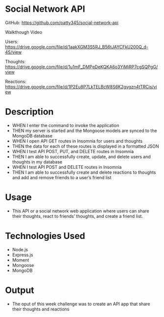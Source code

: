 # Social Network API

GitHub: https://github.com/patty345/social-network-api

Walkthough Video 

Users: https://drive.google.com/file/d/1aakXGM3S5RJ_B56tJAYCFkU200Q_d-4S/view

Thoughts: https://drive.google.com/file/d/1u1mF_DMPeDeKQKA6o3YiMiRP7cgSQPgG/view 

Reactions: https://drive.google.com/file/d/1P2Eu8P7LkTELBcW8S6K2gvgzn4tTRCis/view



# Description
- WHEN I enter the command to invoke the application
- THEN my server is started and the Mongoose models are synced to the MongoDB database
- WHEN I open API GET routes in Insomnia for users and thoughts
- THEN the data for each of these routes is displayed in a formatted JSON
- WHEN I test API POST, PUT, and DELETE routes in Insomnia
- THEN I am able to successfully create, update, and delete users and thoughts in my database
- WHEN I test API POST and DELETE routes in Insomnia
- THEN I am able to successfully create and delete reactions to thoughts and add and remove friends to a user’s friend list

# Usage

- This API or a social network web application where users can share their thoughts, react to friends’ thoughts, and create a friend list.



# Technologies Used

- Node.js
- Express.js
- Moment
- Mongoose
- MongoDB


# Output

- The oput of this week challenge was to create an API app that share
their thoughts and reactions


